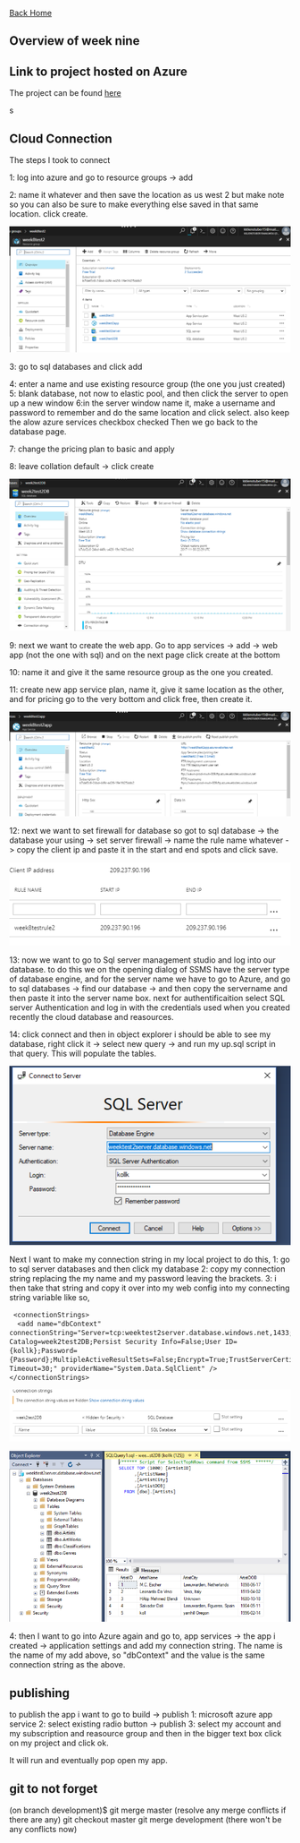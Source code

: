 
<a href="../../index.html" class="btn btn-primary btl-md" role="button">Back Home </a>

## Overview of week nine


## Link to project hosted on Azure
The project can be found [here](http://week8test2app.azurewebsites.net/) 

s

## Cloud Connection 
The steps I took to connect 

1: log into azure and go to resource groups -> add 

2: name it whatever and then save the location as us west 2 but make note so you can also be sure to make everything else saved in that same location. click create.

![Resource group](pics/RG.PNG "resource group")



3: go to sql databases and click add 

4: enter a name and use existing resource group (the one you just created) 
5: blank database, not now to elastic pool, and then click the server to open up a new window
6:in the server window name it, make a username and password to remember and do the same location and click select. also keep the alow azure services checkbox checked  Then we go back to the database page.



7: change the pricing plan to basic and apply

8: leave collation default -> click create


![sql](pics/sql.PNG "sql")


9: next we want to create the web app. Go to app services -> add -> web app (not the one with sql) and on the next page click create at the bottom

10: name it and give it the same resource group as the one you created.

11: create new app service plan, name it, give it same location as the other, and for pricing go to the very bottom and click free, then create it. 


![app](pics/app.PNG "app")



12: next we want to set firewall for database so got to sql database -> the database your using -> set server firewall -> name the rule name whatever -> copy the client ip and paste it in the start and end spots and click save.


![fireall](pics/firewall.PNG "firewall")


13: now we want to go to Sql server management studio and log into our database. to do this we on the opening dialog of SSMS have the server type of database engine, and for the server name we have to go to Azure, and go to sql databases -> find our database -> and then copy the servername and then paste it into the server name box. next for authentificaition select SQL server Authentication and log in with the credentials used when you created recently the cloud database and reasources.

14: click connect and then in object explorer i should be able to see my database, right click it -> select new query -> and run my up.sql script in that query. This will populate the tables. 


![ssms](pics/ssms.PNG "ssms")




Next I want to make my connection string in my local project to do this,
1: go to sql server databases and then click my database
2: copy my connection string replacing the my name and my password leaving the brackets. 
3: i then take that string and copy it over into my web config into my connecting string variable like so,
```config
 <connectionStrings>
  <add name="dbContext" connectionString="Server=tcp:weektest2server.database.windows.net,1433;Initial Catalog=week2test2DB;Persist Security Info=False;User ID={kollk};Password={Password};MultipleActiveResultSets=False;Encrypt=True;TrustServerCertificate=False;Connection Timeout=30;" providerName="System.Data.SqlClient" />
</connectionStrings>
```


![string](pics/string.PNG "string")

![data](pics/data.PNG "data")


4: then I want to go into Azure again and go to, app services -> the app i created -> application settings  and add my connection string. The name is the name of my add above, so "dbContext" and the value is the same connection string as the above.






## publishing 

to publish the app i want to go to build -> publish 
1: microsoft azure app service
2: select existing radio button -> publish
3: select my account and my subscription and reasource group and then in the bigger text box click on my project and click ok.

It will run and eventually pop open my app.



## git to not forget

(on branch development)$ git merge master
(resolve any merge conflicts if there are any)
git checkout master
git merge development (there won't be any conflicts now)